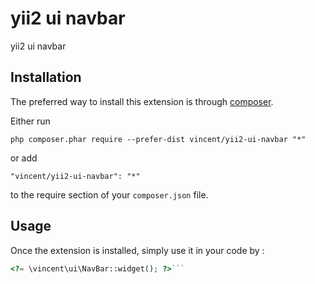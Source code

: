 yii2 ui navbar
==============
yii2 ui navbar

Installation
------------

The preferred way to install this extension is through [composer](http://getcomposer.org/download/).

Either run

```
php composer.phar require --prefer-dist vincent/yii2-ui-navbar "*"
```

or add

```
"vincent/yii2-ui-navbar": "*"
```

to the require section of your `composer.json` file.


Usage
-----

Once the extension is installed, simply use it in your code by  :

```php
<?= \vincent\ui\NavBar::widget(); ?>```